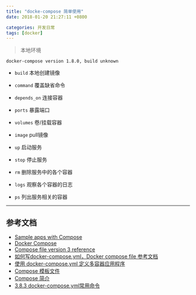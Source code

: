 ```yaml
---
title: "docke-compose 简单使用"
date: 2018-01-20 21:27:11 +0800

categories: 开发日常
tags: [docker]
---
```


>本地环境
```
docker-compose version 1.8.0, build unknown
```

- `build` 本地创建镜像
- `command` 覆盖缺省命令
- `depends_on` 连接容器
- `ports` 暴露端口
- `volumes` 卷/挂载容器
- `image` pull镜像


- `up` 启动服务
- `stop` 停止服务
- `rm` 删除服务中的各个容器
- `logs` 观察各个容器的日志
- `ps` 列出服务相关的容器



---
## 参考文档
- [Sample apps with Compose](https://docs.docker.com/compose/samples-for-compose/)
- [Docker Compose](https://github.com/docker/compose)
- [Compose file version 3 reference](https://docs.docker.com/compose/compose-file/)
- [如何写docker-compose.yml，Docker compose file 参考文档](https://deepzz.com/post/docker-compose-file.html)
- [使用 docker-compose.yml 定义多容器应用程序](https://docs.microsoft.com/zh-cn/dotnet/standard/microservices-architecture/multi-container-microservice-net-applications/multi-container-applications-docker-compose)
- [Compose 模板文件](https://yeasy.gitbooks.io/docker_practice/content/compose/compose_file.html)
- [Compose 简介](https://yeasy.gitbooks.io/docker_practice/content/compose/introduction.html)
- [3.8.3 docker-compose.yml常用命令](http://book.itmuch.com/3%20%E4%BD%BF%E7%94%A8Docker%E6%9E%84%E5%BB%BA%E5%BE%AE%E6%9C%8D%E5%8A%A1/3.8.3%20docker-compose.yml%E5%B8%B8%E7%94%A8%E5%91%BD%E4%BB%A4.html)
